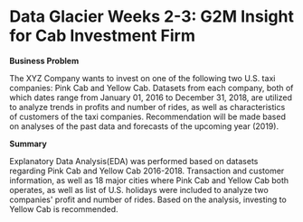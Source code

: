 # Data Glacier Weeks 2-3: G2M Insight for Cab Investment Firm
**Business Problem**

The XYZ Company wants to invest on one of the following two U.S. taxi companies: Pink Cab and Yellow Cab. Datasets from each company, both of which dates range from January 01, 2016 to December 31, 2018, are utilized to analyze trends in profits and number of rides, as well as characteristics of customers of the taxi companies. Recommendation will be made based on analyses of the past data and forecasts of the upcoming year (2019).

**Summary**

Explanatory Data Analysis(EDA) was performed based on datasets regarding Pink Cab and Yellow Cab 2016-2018. Transaction and customer information, as well as 18 major cities where Pink Cab and Yellow Cab both operates, as well as list of U.S. holidays were included to analyze two companies' profit and number of rides. Based on the analysis, investing to Yellow Cab is recommended.
